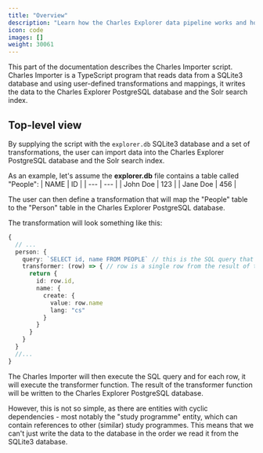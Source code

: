 ```yaml
---
title: "Overview"
description: "Learn how the Charles Explorer data pipeline works and how to use it."
icon: code
images: []
weight: 30061
---
```


This part of the documentation describes the Charles Importer script. Charles Importer is a TypeScript program that reads data from a SQLite3 database and using user-defined transformations and mappings, it writes the data to the Charles Explorer PostgreSQL database and the Solr search index.

## Top-level view

By supplying the script with the `explorer.db` SQLite3 database and a set of transformations, the user can import data into the Charles Explorer PostgreSQL database and the Solr search index. 

As an example, let's assume the **explorer.db** file contains a table called "People":
| NAME | ID |
| --- | --- |
| John Doe | 123 |
| Jane Doe | 456 |

The user can then define a transformation that will map the "People" table to the "Person" table in the Charles Explorer PostgreSQL database. 

The transformation will look something like this:
```typescript
{
  // ...
  person: {
    query: `SELECT id, name FROM PEOPLE` // this is the SQL query that will be executed on the SQLite3 database above
    transformer: (row) => { // row is a single row from the result of the SQL query above
      return {
        id: row.id,
        name: {
          create: {
            value: row.name
            lang: "cs"
          }
        }
      }
    }
  }
  //...
}
```

The Charles Importer will then execute the SQL query and for each row, it will execute the transformer function. The result of the transformer function will be written to the Charles Explorer PostgreSQL database.

However, this is not so simple, as there are entities with cyclic dependencies - most notably the "study programme" entity, which can contain references to other (similar) study programmes. This means that we can't just write the data to the database in the order we read it from the SQLite3 database.